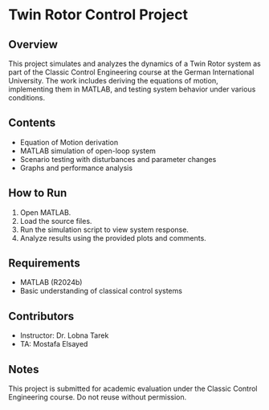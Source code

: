 # Twin Rotor Control Project

## Overview

This project simulates and analyzes the dynamics of a Twin Rotor system as part of the Classic Control Engineering course at the German International University. The work includes deriving the equations of motion, implementing them in MATLAB, and testing system behavior under various conditions.

## Contents

- Equation of Motion derivation
- MATLAB simulation of open-loop system
- Scenario testing with disturbances and parameter changes
- Graphs and performance analysis

## How to Run

1. Open MATLAB.
2. Load the source files.
3. Run the simulation script to view system response.
4. Analyze results using the provided plots and comments.

## Requirements

- MATLAB (R2024b)
- Basic understanding of classical control systems

## Contributors

- Instructor: Dr. Lobna Tarek  
- TA: Mostafa Elsayed

## Notes

This project is submitted for academic evaluation under the Classic Control Engineering course. Do not reuse without permission.
